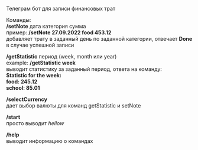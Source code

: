Телеграм бот для записи финансовых трат

Команды:\
**/setNote** дата категория сумма\
пример: **/setNote 27.09.2022 food 453.12**\
добавляет трату в заданный день по заданной категории, отвечает **Done** в случае успешной записи

**/getStatistic** период (week, month или year)\
example: **/getStatistic week**\
выводит статистику за заданный период, ответа на команду:\
**Statistic for the week:\
food: 245.12\
school: 85.01**

**/selectCurrency**\
дает выбор валюты для команд getStatistic и setNote

**/start**\
просто выводит *hellow*

**/help**\
выводит информацию о командах